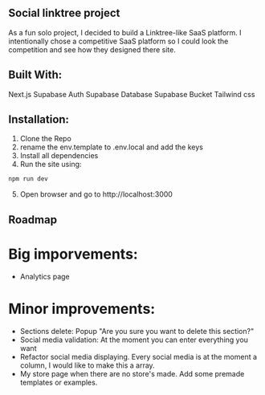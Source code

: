 ## Social linktree project

As a fun solo project, I decided to build a Linktree-like SaaS platform. I intentionally chose a competitive SaaS platform so I could look the competition and see how they designed there site.

## Built With:

Next.js
Supabase Auth
Supabase Database
Supabase Bucket
Tailwind css

## Installation: 

1. Clone the Repo
2. rename the env.template to .env.local and add the keys
3. Install all dependencies
4. Run the site using:
```sh
npm run dev
```
5. Open browser and go to http://localhost:3000

## Roadmap

# Big imporvements:

- Analytics page

# Minor improvements:

- Sections delete: Popup "Are you sure you want to delete this section?"
- Social media validation: At the moment you can enter everything you want
- Refactor social media displaying. Every social media is at the moment a column, I would like to make this a array.
- My store page when there are no store's made. Add some premade templates or examples.